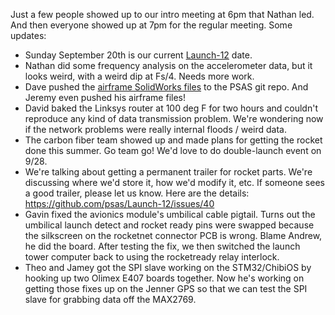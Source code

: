 Just a few people showed up to our intro meeting at 6pm that Nathan led.
And then everyone showed up at 7pm for the regular meeting. Some updates:





- Sunday September 20th is our current [Launch-12](https://github.com/psas/Launch-12) date.
- Nathan did some frequency analysis on the accelerometer data, but it looks weird, with a weird dip at Fs/4. Needs more work.
- Dave pushed the [airframe SolidWorks files](https://github.com/psas/sw-cad-airframe-lv2.3) to the PSAS git repo. And Jeremy even pushed his airframe files!
- David baked the Linksys router at 100 deg F for two hours and couldn't reproduce any kind of data transmission problem. We're wondering now if the network problems were really internal floods / weird data.
- The carbon fiber team showed up and made plans for getting the rocket done this summer. Go team go! We'd love to do double-launch event on 9/28.
- We're talking about getting a permanent trailer for rocket parts.
  We're discussing where we'd store it, how we'd modify it, etc. If
  someone sees a good trailer, please let us know. Here are the details:
  <https://github.com/psas/Launch-12/issues/40>
- Gavin fixed the avionics module's umbilical cable pigtail. Turns out
  the umbilical launch detect and rocket ready pins were swapped because
  the silkscreen on the rocketnet connector PCB is wrong. Blame Andrew, he
  did the board. After testing the fix, we then switched the launch tower
  computer back to using the rocketready relay interlock.
- Theo and Jamey got the SPI slave working on the STM32/ChibiOS by
  hooking up two Olimex E407 boards together. Now he's working on getting
  those fixes up on the Jenner GPS so that we can test the SPI slave for
  grabbing data off the MAX2769.
